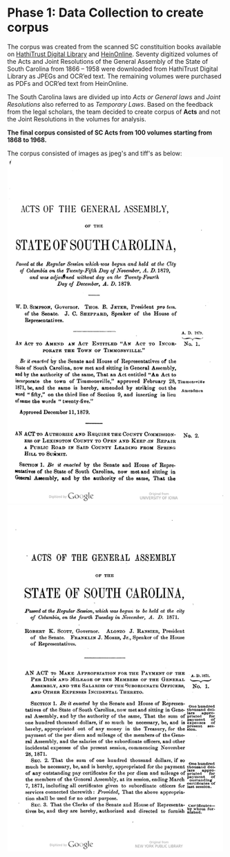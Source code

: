 # Phase 1: Data Collection to create corpus

The corpus was created from the scanned SC constituition books available on [HathiTrust Digital Library](https://www.hathitrust.org/) and [HeinOnline](https://heinonline.org/HOL/Welcome). Seventy digitized volumes of the Acts and Joint Resolutions of the General Assembly of the State of South Carolina from 1866 – 1958 were downloaded from HathiTrust Digital Library as JPEGs and OCR’ed text. The remaining volumes were purchased as PDFs and OCR’ed text from HeinOnline.  

The South Carolina laws are divided up into *Acts or General laws* and *Joint Resolutions* also referred to as *Temporary Laws*. Based on the feedback from the legal scholars, the team decided to create corpus of **Acts** and not the Joint Resolutions in the volumes for analysis. 

**The final corpus consisted of SC Acts from 100 volumes starting from 1868 to 1968.**

The corpus consisted of images as jpeg's and tiff's as below:
<img src="00053.jpg" alt="page1" width="500" height="800"><img src="00000033.jpg" alt="page2" width="500" height="800">

